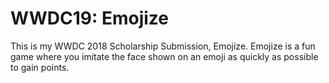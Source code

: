 # WWDC19: Emojize

This is my WWDC 2018 Scholarship Submission, Emojize. Emojize is a fun game where you imitate the face shown on an emoji as quickly as possible to gain points.
